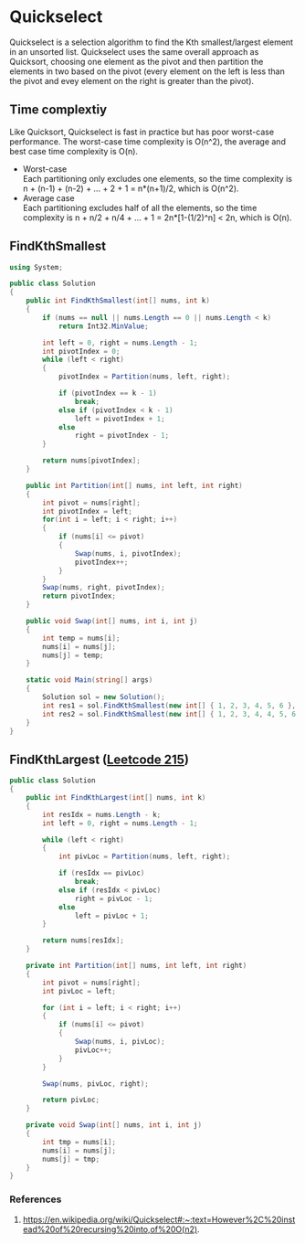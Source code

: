 # Quickselect
Quickselect is a selection algorithm to find the Kth smallest/largest element in an unsorted list. Quickselect uses the same overall approach as Quicksort, choosing one element as the pivot and then partition the elements in two based on the pivot (every element on the left is less than the pivot and evey element on the right is greater than the pivot). 

## Time complextiy
Like Quicksort, Quickselect is fast in practice but has poor worst-case performance. The worst-case time complexity is O(n^2), the average and best case time complexity is O(n).

- Worst-case <br/>
Each partitioning only excludes one elements, so the time complexity is n + (n-1) + (n-2) + ... + 2 + 1 = n*(n+1)/2, which is O(n^2). 
- Average case <br/>
Each partitioning excludes half of all the elements, so the time complexity is n + n/2 + n/4 + ... + 1 = 2n*[1-(1/2)^n] < 2n, which is O(n).

## FindKthSmallest
```C#
using System;

public class Solution
{
    public int FindKthSmallest(int[] nums, int k)
    {
        if (nums == null || nums.Length == 0 || nums.Length < k)
            return Int32.MinValue;

        int left = 0, right = nums.Length - 1;
        int pivotIndex = 0;
        while (left < right)
        {
            pivotIndex = Partition(nums, left, right);

            if (pivotIndex == k - 1)
                break;
            else if (pivotIndex < k - 1)
                left = pivotIndex + 1;
            else
                right = pivotIndex - 1;
        }

        return nums[pivotIndex];
    }

    public int Partition(int[] nums, int left, int right)
    {
        int pivot = nums[right];
        int pivotIndex = left;
        for(int i = left; i < right; i++)
        {
            if (nums[i] <= pivot)
            {
                Swap(nums, i, pivotIndex);
                pivotIndex++;
            }
        }
        Swap(nums, right, pivotIndex);
        return pivotIndex;
    }

    public void Swap(int[] nums, int i, int j)
    {
        int temp = nums[i];
        nums[i] = nums[j];
        nums[j] = temp;
    }

    static void Main(string[] args)
    {
        Solution sol = new Solution();
        int res1 = sol.FindKthSmallest(new int[] { 1, 2, 3, 4, 5, 6 }, 5); // res1 = 5
        int res2 = sol.FindKthSmallest(new int[] { 1, 2, 3, 4, 4, 5, 6 }, 5); // res2 = 4
    }
}
```

## FindKthLargest ([Leetcode 215](https://leetcode.com/problems/kth-largest-element-in-an-array/))
```C#
public class Solution
{
    public int FindKthLargest(int[] nums, int k)
    {
        int resIdx = nums.Length - k;
        int left = 0, right = nums.Length - 1;

        while (left < right)
        {
            int pivLoc = Partition(nums, left, right);

            if (resIdx == pivLoc)
                break;
            else if (resIdx < pivLoc)
                right = pivLoc - 1;
            else
                left = pivLoc + 1;
        }

        return nums[resIdx];
    }

    private int Partition(int[] nums, int left, int right)
    {
        int pivot = nums[right];
        int pivLoc = left;

        for (int i = left; i < right; i++)
        {
            if (nums[i] <= pivot)
            {
                Swap(nums, i, pivLoc);
                pivLoc++;
            }
        }

        Swap(nums, pivLoc, right);

        return pivLoc;
    }

    private void Swap(int[] nums, int i, int j)
    {
        int tmp = nums[i];
        nums[i] = nums[j];
        nums[j] = tmp;
    }
}
```

### References
1. https://en.wikipedia.org/wiki/Quickselect#:~:text=However%2C%20instead%20of%20recursing%20into,of%20O(n2).

